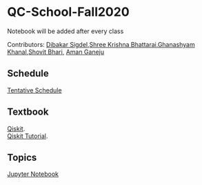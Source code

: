 # QC-School-Fall2020

Notebook will be added after every class

Contributors:
[Dibakar Sigdel](https://www.linkedin.com/in/sigdeld/),[Shree Krishna Bhattarai](https://www.linkedin.com/in/shree-k-bhattarai-92625316/),[Ghanashyam Khanal](https://www.linkedin.com/in/ghanashyam-khanal/),[Shovit Bhari](https://www.linkedin.com/in/shovitraj/), [Aman Ganeju](https://www.linkedin.com/in/aman-ganeju-043aa7184/)

## Schedule
[Tentative Schedule](https://docs.google.com/spreadsheets/d/1em7vajYeY0jz7UFBy0MV8JwM2wD3-tMpvkSX6vIPxCc/edit?usp=sharing)

## Textbook
[Qiskit](https://qiskit.org/textbook/preface.html).   
[Qiskit Tutorial](https://qiskit.org/documentation/getting_started.html).  

## Topics
[Jupyter Notebook](https://nbviewer.jupyter.org/github/khanalg44/QuantumMachineLearning/tree/master/notebooks/)

